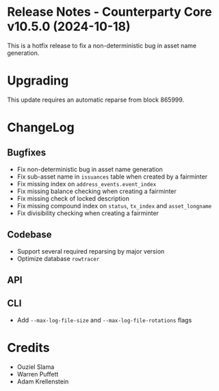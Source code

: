 # Release Notes - Counterparty Core v10.5.0 (2024-10-18)

This is a hotfix release to fix a non-deterministic bug in asset name generation.

# Upgrading

This update requires an automatic reparse from block 865999.

# ChangeLog

## Bugfixes

- Fix non-deterministic bug in asset name generation
- Fix sub-asset name in `issuances` table when created by a fairminter
- Fix missing index on `address_events.event_index`
- Fix missing balance checking when creating a fairminter
- Fix missing check of locked description
- Fix missing compound index on `status`, `tx_index` and `asset_longname`
- Fix divisibility checking when creating a fairminter

## Codebase

- Support several required reparsing by major version
- Optimize database `rowtracer`

## API

## CLI

- Add `--max-log-file-size` and `--max-log-file-rotations` flags


# Credits

* Ouziel Slama
* Warren Puffett
* Adam Krellenstein
